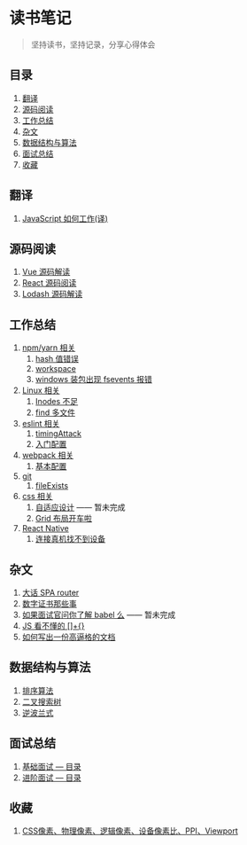 # 读书笔记

> 坚持读书，坚持记录，分享心得体会

## 目录

1. [翻译](#翻译)
2. [源码阅读](#源码阅读)
3. [工作总结](#工作总结)
4. [杂文](#杂文)
5. [数据结构与算法](#数据结构与算法)
6. [面试总结](#面试总结)
7. [收藏](#收藏)

## 翻译

1. [JavaScript 如何工作(译)](./translate/jswork)

## 源码阅读

1. [Vue 源码解读](./sourceRead/vue)
2. [React 源码阅读](./sourceRead/react/index.md)
3. [Lodash 源码解读](./sourceRead/lodash/index.md)

## 工作总结

1. [npm/yarn 相关](./worknotes/npm)
   1. [hash 值错误](./worknotes/npm/hash.md)
   2. [workspace](./worknotes/npm/workspace.md)
   3. [windows 装包出现 fsevents 报错](./worknotes/npm/fsevents.md)
2. [Linux 相关](./worknotes/linux)
   1. [Inodes 不足](./worknotes/linux/noSpaceLeft.md)
   2. [find 多文件](./worknotes/linux/find.md)
3. [eslint 相关](./worknotes/eslint)
   1. [timingAttack](./worknotes/eslint/timingAttack.md)
   2. [入门配置](./worknotes/eslint/baseConfig.md)
4. [webpack 相关](./worknotes/webpack)
   1. [基本配置](./worknotes/webpack/webpack.md)
5. [git](./worknotes/git)
   1. [fileExists](./worknotes/git/fileExists.md)
6. [css 相关](./worknotes/css)
   1. [自适应设计](./worknotes/css/selfAdaption.md) —— 暂未完成
   2. [Grid 布局开车啦](./worknotes/css/grid.md)
7. [React Native](./worknotes/rn)
   1. [连接真机找不到设备](./worknotes/rn/connect-device.md)

## 杂文

1. [大话 SPA router](./Essay/spa.md)
2. [数字证书那些事](./Essay/ca.md)
3. [如果面试官问你了解 babel 么](./Essay/babel.md) —— 暂未完成
4. [JS 看不懂的 []+{}](./Essay/typeChange.md)
5. [如何写出一份高逼格的文档](./Essay/howToWrite.md)

## 数据结构与算法

1. [排序算法](./DSA/sort.md)
2. [二叉搜索树](./DSA/binarySerchTree.md)
3. [逆波兰式](./DSA/polish.md)

## 面试总结

1. [基础面试 — 目录](./interview/base/index.md)
2. [进阶面试 — 目录](./interview/advanced/index.md)

## 收藏

1. [CSS像素、物理像素、逻辑像素、设备像素比、PPI、Viewport](https://github.com/jawil/blog/issues/21)

